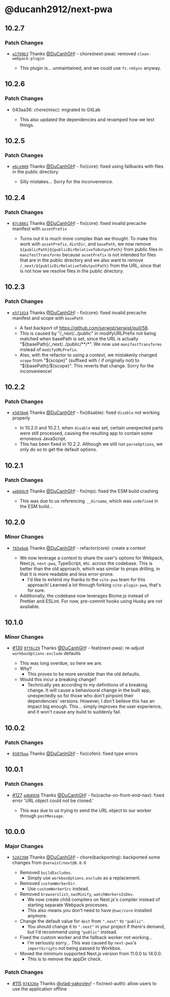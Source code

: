 # @ducanh2912/next-pwa

## 10.2.7

### Patch Changes

- [`a1f09b3`](https://github.com/DuCanhGH/next-pwa/commit/a1f09b3eee624cc1cdf0d751731b460d910002bd) Thanks [@DuCanhGH](https://github.com/DuCanhGH)! - chore(next-pwa): removed `clean-webpack-plugin`

  - This plugin is... unmaintained, and we could use `fs.rmSync` anyway.

## 10.2.6

### Patch Changes

- 043aa36: chore(misc): migrated to GitLab

  - This also updated the dependencies and revamped how we test things.

## 10.2.5

### Patch Changes

- [`e6ce949`](https://github.com/DuCanhGH/next-pwa/commit/e6ce949366f7fef9f4fdff7c1baf08da25e1268f) Thanks [@DuCanhGH](https://github.com/DuCanhGH)! - fix(core): fixed using fallbacks with files in the public directory

  - Silly mistakes... Sorry for the inconvenience.

## 10.2.4

### Patch Changes

- [`07c8861`](https://github.com/DuCanhGH/next-pwa/commit/07c886159faafc691645c30ad0917f19069d8c6a) Thanks [@DuCanhGH](https://github.com/DuCanhGH)! - fix(core): fixed invalid precache manifest with `assetPrefix`

  - Turns out it is much more complex than we thought. To make this work with `assetPrefix`, `distDir`, and `basePath`, we now remove `${publicPath}${publicDirRelativeToOutputPath}` from public files in `manifestTransforms` because `assetPrefix` is not intended for files that are in the public directory and we also want to remove `/_next/${publicDirRelativeToOutputPath}` from the URL, since that is not how we resolve files in the public directory.

## 10.2.3

### Patch Changes

- [`e5f1d14`](https://github.com/DuCanhGH/next-pwa/commit/e5f1d14828d669e17e694e0a18bcfb2f8231a6b9) Thanks [@DuCanhGH](https://github.com/DuCanhGH)! - fix(core): fixed invalid precache manifest and scope with `basePath`

  - A fast backport of https://github.com/serwist/serwist/pull/56.
  - This is caused by "/\_next/../public" in modifyURLPrefix not being matched when basePath is set, since the URL is actually "${basePath}/\_next/../public/\*\*/\*". We now use `manifestTransforms` instead of `modifyURLPrefix`.
  - Also, with the refactor to using a context, we mistakenly changed `scope` from "${scope}" (suffixed with / if originally not) to "${basePath}/${scope}". This reverts that change. Sorry for the inconvenience!

## 10.2.2

### Patch Changes

- [`e583be6`](https://github.com/DuCanhGH/next-pwa/commit/e583be60114cb5e0b85adbe50ae608a2665a5d13) Thanks [@DuCanhGH](https://github.com/DuCanhGH)! - fix(disable): fixed `disable` not working properly

  - In 10.2.0 and 10.2.1, when `disable` was set, certain unexpected parts were still processed, causing the resulting app to contain some erroneous JavaScript.
  - This has been fixed in 10.2.2. Although we still run `parseOptions`, we only do so to get the default options.

## 10.2.1

### Patch Changes

- [`aeb0dc9`](https://github.com/DuCanhGH/next-pwa/commit/aeb0dc998ce3fbd350e90aad2e534d70f98abc4c) Thanks [@DuCanhGH](https://github.com/DuCanhGH)! - fix(mjs): fixed the ESM build crashing

  - This was due to us referencing `__dirname`, which was `undefined` in the ESM build...

## 10.2.0

### Minor Changes

- [`f65e6ab`](https://github.com/DuCanhGH/next-pwa/commit/f65e6aba279619c2bfb86ed28fe8bf966f6ce11e) Thanks [@DuCanhGH](https://github.com/DuCanhGH)! - refactor(core): create a context

  - We now leverage a context to share the user's options for Webpack, Next.js, `next-pwa`, TypeScript, etc. across the codebase. This is better than the old approach, which was similar to props drilling, in that it is more readable and less error-prone.
    - I'd like to extend my thanks to the `vite-pwa` team for this approach! Learned a lot through forking `vite-plugin-pwa`, that's for sure.
  - Additionally, the codebase now leverages Biome.js instead of Prettier and ESLint. For now, pre-commit hooks using Husky are not available.

## 10.1.0

### Minor Changes

- [#130](https://github.com/DuCanhGH/next-pwa/pull/130) [`9ff6c29`](https://github.com/DuCanhGH/next-pwa/commit/9ff6c29352cb24f17654e2447f2e547c4243e146) Thanks [@DuCanhGH](https://github.com/DuCanhGH)! - feat(next-pwa): re-adjust `workboxOptions.exclude` defaults

  - This was long overdue, so here we are.
  - Why?
    - This proves to be more sensible than the old defaults.
  - Would this incur a breaking change?
    - Technically yes according to my definitions of a breaking change. It will cause a behavioural change in the built app, unexpectedly so for those who don't pinpoint their dependencies' versions. However, I don't believe this has an impact big enough. This... simply improves the user experience, and it won't cause any build to suddenly fail.

## 10.0.2

### Patch Changes

- [`9107baa`](https://github.com/DuCanhGH/next-pwa/commit/9107baa56c8609e6d0d6068721a6f654f0755b14) Thanks [@DuCanhGH](https://github.com/DuCanhGH)! - fix(cofen): fixed type errors

## 10.0.1

### Patch Changes

- [#127](https://github.com/DuCanhGH/next-pwa/pull/127) [`a4b8926`](https://github.com/DuCanhGH/next-pwa/commit/a4b8926b0e4158f7194db38c59f097280d07c324) Thanks [@DuCanhGH](https://github.com/DuCanhGH)! - fix(cache-on-front-end-nav): fixed error 'URL object could not be cloned.'

  - This was due to us trying to send the URL object to our worker through `postMessage`.

## 10.0.0

### Major Changes

- [`52d2390`](https://github.com/DuCanhGH/next-pwa/commit/52d23902cf674345e47d68b85fc0a206d079bf63) Thanks [@DuCanhGH](https://github.com/DuCanhGH)! - chore(backporting): backported some changes from `@serwist/next@8.0.0`

  - Removed `buildExcludes`.
    - Simply use `workboxOptions.exclude` as a replacement.
  - Removed `customWorkerDir`.
    - Use `customWorkerSrc` instead.
  - Removed `browserslist`, `swcMinify`, `watchWorkersInDev`.
    - We now create child compilers on Next.js's compiler instead of starting separate Webpack processes.
    - This also means you don't need to have `@swc/core` installed anymore.
  - Change the default value for `dest` from `".next"` to `"public"`.
    - You should change it to `".next"` in your project if there's demand, but I'd recommend using `"public"` instead.
  - Fixed the custom worker and the fallback worker not working...
    - I'm seriously sorry... This was caused by `next-pwa`'s `importScripts` not being passed to Workbox.
  - Moved the minimum supported Next.js version from 11.0.0 to 14.0.0.
    - This is to remove the appDir check.

### Patch Changes

- [#115](https://github.com/DuCanhGH/next-pwa/pull/115) [`974326e`](https://github.com/DuCanhGH/next-pwa/commit/974326eb21b31b550b0d5b663cc35a2ebc19344c) Thanks [@vlad-yakovlev](https://github.com/vlad-yakovlev)! - fix(next-auth): allow users to use the application offline

